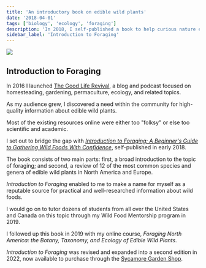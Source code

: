```yaml
---
title: 'An introductory book on edible wild plants'
date: '2018-04-01'
tags: ['biology', 'ecology', 'foraging']
description: 'In 2018, I self-published a book to help curious nature enthusiasts learn about edible wild plants.'
sidebar_label: 'Introduction to Foraging'
---
```


![](/img/books/intro-foraging-thumbnail.png)

## Introduction to Foraging

In 2016 I launched [The Good Life Revival](https://thegoodliferevival.com), a blog and podcast focused on homesteading, gardening, permaculture, ecology, and related topics.

As my audience grew, I discovered a need within the community for high-quality information about edible wild plants.

Most of the existing resources online were either too "folksy" or else too scientific and academic.

I set out to bridge the gap with [_Introduction to Foraging: A Beginner's Guide to Gathering Wild Foods With Confidence_](https://thegoodliferevival.com/shop/foraging), self-published in early 2018.

The book consists of two main parts: first, a broad introduction to the topic of foraging; and second, a review of 12 of the most common species and genera of edible wild plants in North America and Europe.

_Introduction to Foraging_ enabled to me to make a name for myself as a reputable source for practical and well-researched information about wild foods.

I would go on to tutor dozens of students from all over the United States and Canada on this topic through my Wild Food Mentorship program in 2019.

I followed up this book in 2019 with my online course, _Foraging North America: the Botany, Taxonomy, and Ecology of Edible Wild Plants_.

_Introduction to Foraging_ was revised and expanded into a second edition in 2022, now available to purchase through the [Sycamore Garden Shop](https://shop.sycamore.garden/).
